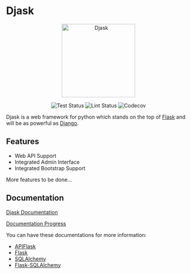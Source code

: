 # Djask

<div align="center">

<img src="https://raw.githubusercontent.com/z-t-y/Djask/main/icon/djask.svg" width="200" alt="Djask">

![Test Status](https://github.com/z-t-y/Djask/workflows/Test/badge.svg)
![Lint Status](https://github.com/z-t-y/Djask/workflows/Lint/badge.svg)
![Codecov](https://img.shields.io/codecov/c/gh/z-t-y/Djask)


</div>

Djask is a web framework for python which stands on the top of [Flask](https://flask.palletsproject.com) and will be as powerful as [Django](https://djangoproject.com).

## Features

- Web API Support
- Integrated Admin Interface
- Integrated Bootstrap Support

More features to be done...

## Documentation

[Djask Documentation](https://djask.readthedocs.io)

[Documentation Progress](https://github.com/z-t-y/Djask/issues/1)

You can have these documentations for more information:

- [APIFlask](https://apiflask.com)
- [Flask](https://flask.palletsprojects.com)
- [SQLAlchemy](https://www.sqlalchemy.org)
- [Flask-SQLAlchemy](https://flask-sqlalchemy.palletsprojects.com)
